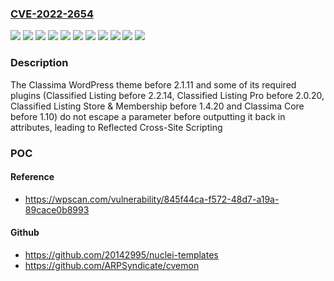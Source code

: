 ### [CVE-2022-2654](https://cve.mitre.org/cgi-bin/cvename.cgi?name=CVE-2022-2654)
![](https://img.shields.io/static/v1?label=Product&message=Classified%20Listing%20%E2%80%93%20Classified%20ads%20%26%20Business%20Directory%20Plugin&color=blue)
![](https://img.shields.io/static/v1?label=Product&message=Classified%20Listing%20Pro%20-%20Classified%20ads%20%26%20Business%20Directory%20Plugin&color=blue)
![](https://img.shields.io/static/v1?label=Product&message=Classified%20Listing%20Store%20%26%20Membership%20Addon&color=blue)
![](https://img.shields.io/static/v1?label=Product&message=Classima%20Core&color=blue)
![](https://img.shields.io/static/v1?label=Product&message=Classima&color=blue)
![](https://img.shields.io/static/v1?label=Version&message=1.10%20&color=brightgreen)
![](https://img.shields.io/static/v1?label=Version&message=1.4.20%20&color=brightgreen)
![](https://img.shields.io/static/v1?label=Version&message=2.0.20%20&color=brightgreen)
![](https://img.shields.io/static/v1?label=Version&message=2.1.11%20&color=brightgreen)
![](https://img.shields.io/static/v1?label=Version&message=2.2.14%20&color=brightgreen)
![](https://img.shields.io/static/v1?label=Vulnerability&message=CWE-79%20Cross-Site%20Scripting%20(XSS)&color=brightgreen)

### Description

The Classima WordPress theme before 2.1.11 and some of its required plugins (Classified Listing before 2.2.14, Classified Listing Pro before 2.0.20, Classified Listing Store & Membership before 1.4.20 and Classima Core before 1.10) do not escape a parameter before outputting it back in attributes, leading to Reflected Cross-Site Scripting

### POC

#### Reference
- https://wpscan.com/vulnerability/845f44ca-f572-48d7-a19a-89cace0b8993

#### Github
- https://github.com/20142995/nuclei-templates
- https://github.com/ARPSyndicate/cvemon

